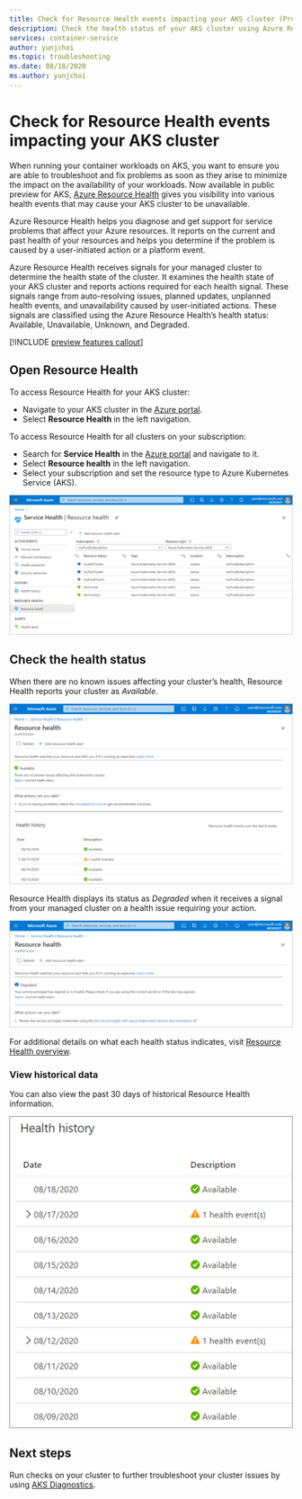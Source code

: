 ```yaml
---
title: Check for Resource Health events impacting your AKS cluster (Preview)
description: Check the health status of your AKS cluster using Azure Resource Health.
services: container-service
author: yunjchoi
ms.topic: troubleshooting
ms.date: 08/18/2020
ms.author: yunjchoi
---
```


# Check for Resource Health events impacting your AKS cluster

When running your container workloads on AKS, you want to ensure you are able to troubleshoot and fix problems as soon as they arise to minimize the impact on the availability of your workloads. Now available in public preview for AKS, [Azure Resource Health](https://docs.microsoft.com/azure/service-health/resource-health-overview) gives you visibility into various health events that may cause your AKS cluster to be unavailable.

Azure Resource Health helps you diagnose and get support for service problems that affect your Azure resources. It reports on the current and past health of your resources and helps you determine if the problem is caused by a user-initiated action or a platform event.

Azure Resource Health receives signals for your managed cluster to determine the health state of the cluster. It examines the health state of your AKS cluster and reports actions required for each health signal. These signals range from auto-resolving issues, planned updates, unplanned health events, and unavailability caused by user-initiated actions. These signals are classified using the Azure Resource Health’s health status: Available, Unavailable, Unknown, and Degraded.

[!INCLUDE [preview features callout](./includes/preview/preview-callout.md)]

## Open Resource Health

To access Resource Health for your AKS cluster:

- Navigate to your AKS cluster in the [Azure portal](https://portal.azure.com).
- Select **Resource Health** in the left navigation.

To access Resource Health for all clusters on your subscription:

- Search for **Service Health** in the [Azure portal](https://portal.azure.com) and navigate to it.
- Select **Resource health** in the left navigation.
- Select your subscription and set the resource type to Azure Kubernetes Service (AKS).

![Subscription View](./media/aks-resource-health/subscription-view.png)

## Check the health status

When there are no known issues affecting your cluster’s health, Resource Health reports your cluster as *Available*.

![Available](./media/aks-resource-health/available.png)

Resource Health displays its status as *Degraded* when it receives a signal from your managed cluster on a health issue requiring your action.

![Degraded](./media/aks-resource-health/degraded.png)

For additional details on what each health status indicates, visit [Resource Health overview](https://docs.microsoft.com/azure/service-health/resource-health-overview#health-status).

### View historical data

You can also view the past 30 days of historical Resource Health information.

![Health History](./media/aks-resource-health/health-history.png)

## Next steps

Run checks on your cluster to further troubleshoot your cluster issues by using [AKS Diagnostics](https://docs.microsoft.com/azure/aks/concepts-diagnostics).
